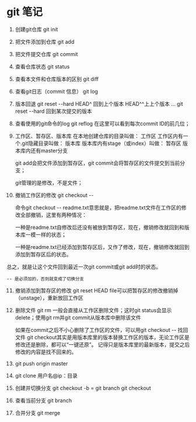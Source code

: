 # git 笔记

1. 创建git仓库
   git init

2. 把文件添加到仓库
   git add

3. 把文件提交仓库
   git commit

4. 查看仓库状态
   git status

5. 查看本文件和仓库版本的区别
   git diff

6. 查看git日志（commit 信息）
   git log

7. 版本回退
   git reset --hard HEAD^ 回到上个版本
       	     	    HEAD^^上上个版本
		    ...
   git reset --hard <commit ID>回到某次提交的版本

8. 查看使用的git命令的log
   git reflog
   在这里可以看到每次commit ID的前几位；

9. 工作区、暂存区、版本库
   在本地创建仓库的目录叫做：		工作区
   工作区内有一个.git隐藏目录叫做：	版本库
   版本库内有stage（或index）叫做：	暂存区
   版本库内还有master分支

   git add会把文件添加到暂存区，git commit会将暂存区的文件提交到当前分支；

   git管理的是修改，不是文件；

10. 撤销工作区的修改
    git checkout -- <file>

    命令git checkout -- readme.txt意思就是，把readme.txt文件在工作区的修改全部撤销，这里有两种情况：

    一种是readme.txt自修改后还没有被放到暂存区，现在，撤销修改就回到和版本库一模一样的状态；

    一种是readme.txt已经添加到暂存区后，又作了修改，现在，撤销修改就回到添加到暂存区后的状态。

总之，就是让这个文件回到最近一次git commit或git add时的状态。

    -- 是必须加的，否则就变成了切换分支

11. 撤销添加到暂存区的修改
    git reset HEAD file可以把暂存区的修改撤销掉（unstage），重新放回工作区

12. 删除文件
    git rm <file>
    一般会直接从工作区删除文件；这时git status会显示delete；使用git rm并git commit从版本库中删除该文件

    如果在commit之后不小心删除了工作区的文件，可以用git checkout -- <file>找回文件
    git checkout其实是用版本库里的版本替换工作区的版本，无论工作区是修改还是删除，都可以“一键还原”。
    记得只是版本库里的最新版本，提交之后修改的内容是找不回来的。


13. git push origin master

14. git clone 用户名@ip：目录

15. 创建并切换分支
    git checkout -b <name>	=	git branch <name>
    		    			git checkout <name>

16. 查看当前分支
    git branch

17. 合并分支
    git merge